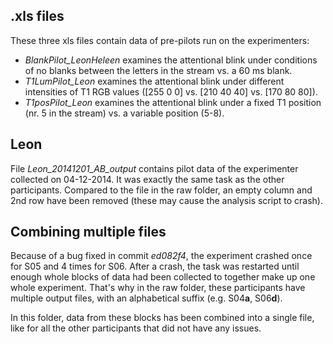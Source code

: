 ## .xls files

These three xls files contain data of pre-pilots run on the experimenters:
* *BlankPilot_LeonHeleen* examines the attentional blink under conditions of no blanks between the letters in the stream vs. a 60 ms blank.
* *T1LumPilot_Leon* examines the attentional blink under different intensities of T1 RGB values ([255 0 0] vs. [210 40 40] vs. [170 80 80]).
* *T1posPilot_Leon* examines the attentional blink under a fixed T1 position (nr. 5 in the stream) vs. a variable position (5-8).

## Leon

File *Leon_20141201_AB_output* contains pilot data of the experimenter collected
on 04-12-2014. It was exactly the same task as the other participants. Compared
to the file in the raw folder, an empty column and 2nd row have been removed
(these may cause the analysis script to crash).

## Combining multiple files

Because of a bug fixed in commit *ed082f4*, the experiment crashed once for S05
and 4 times for S06. After a crash, the task was restarted until enough whole
blocks of data had been collected to together make up one whole experiment.
That's why in the raw folder, these participants have multiple output files,
with an alphabetical suffix (e.g. S04**a**, S06**d**).

In this folder, data from these blocks has been combined into a single file,
like for all the other participants that did not have any issues.

